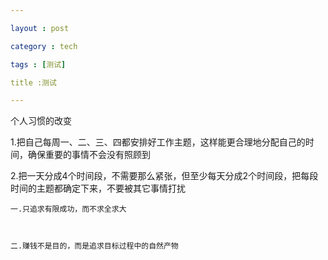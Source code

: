 ```yaml
---

layout : post

category : tech

tags : [测试]

title :测试

---
```


个人习惯的改变


1.把自己每周一、二、三、四都安排好工作主题，这样能更合理地分配自己的时间，确保重要的事情不会没有照顾到

 

2.把一天分成4个时间段，不需要那么紧张，但至少每天分成2个时间段，把每段时间的主题都确定下来，不要被其它事情打扰

 

    一.只追求有限成功，而不求全求大

 

    二.赚钱不是目的，而是追求目标过程中的自然产物


          








